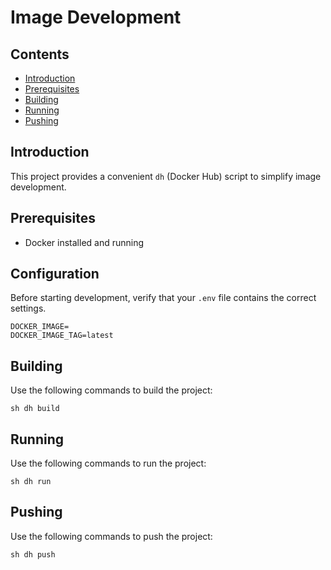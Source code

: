 # Image Development

## Contents

- [Introduction](#introduction)
- [Prerequisites](#prerequisites)
- [Building](#building)
- [Running](#running)
- [Pushing](#pushing)

## Introduction

This project provides a convenient `dh` (Docker Hub) script to simplify image development.

## Prerequisites

- Docker installed and running

## Configuration

Before starting development, verify that your `.env` file contains the correct settings.

```dotenv
DOCKER_IMAGE=
DOCKER_IMAGE_TAG=latest
```

## Building

Use the following commands to build the project:

```shell
sh dh build
```

## Running

Use the following commands to run the project:

```shell
sh dh run
```

## Pushing

Use the following commands to push the project:

```shell
sh dh push
```